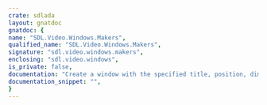 ```yaml
---
crate: sdlada
layout: gnatdoc
gnatdoc: {
name: "SDL.Video.Windows.Makers",
qualified_name: "SDL.Video.Windows.Makers",
signature: "sdl.video.windows.makers",
enclosing: "sdl.video.windows",
is_private: false,
documentation: "Create a window with the specified title, position, dimensions and\nflags. Put the result in Win.\n\nRaise a SDL.Video.Windows.Window_Error if window creation failed.",
documentation_snippet: "",
}
---
```

